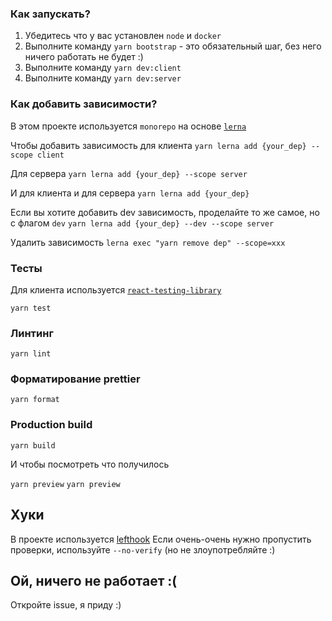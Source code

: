 ### Как запускать?

1. Убедитесь что у вас установлен `node` и `docker`
2. Выполните команду `yarn bootstrap` - это обязательный шаг, без него ничего работать не будет :)
3. Выполните команду `yarn dev:client`
4. Выполните команду `yarn dev:server`

### Как добавить зависимости?

В этом проекте используется `monorepo` на основе [`lerna`](https://github.com/lerna/lerna)

Чтобы добавить зависимость для клиента
`yarn lerna add {your_dep} --scope client`

Для сервера
`yarn lerna add {your_dep} --scope server`

И для клиента и для сервера
`yarn lerna add {your_dep}`

Если вы хотите добавить dev зависимость, проделайте то же самое, но с флагом `dev`
`yarn lerna add {your_dep} --dev --scope server`

Удалить зависимость
`lerna exec "yarn remove dep" --scope=xxx`

### Тесты

Для клиента используется [`react-testing-library`](https://testing-library.com/docs/react-testing-library/intro/)

`yarn test`

### Линтинг

`yarn lint`

### Форматирование prettier

`yarn format`

### Production build

`yarn build`

И чтобы посмотреть что получилось

`yarn preview`
`yarn preview`

## Хуки

В проекте используется [lefthook](https://github.com/evilmartians/lefthook)
Если очень-очень нужно пропустить проверки, используйте `--no-verify` (но не злоупотребляйте :)

## Ой, ничего не работает :(

Откройте issue, я приду :)

